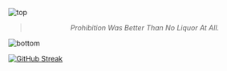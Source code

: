 
![top](https://github.com/user-attachments/assets/c0ff87ae-14a3-4edd-a449-ee6e0e2f73f5)

<!-- quote-start -->
<div align="center">

> *Prohibition Was Better Than No Liquor At All.*

</div>
<!-- quote-end -->


![bottom](https://github.com/user-attachments/assets/bf2cc040-2664-4cf3-8aaa-9d397c8a8f5c)

<a href="https://git.io/streak-stats"><img src="https://github-readme-streak-stats.herokuapp.com?user=mayank-hassija&theme=sunset-gradient&hide_border=true&short_numbers=true" alt="GitHub Streak" /></a>
